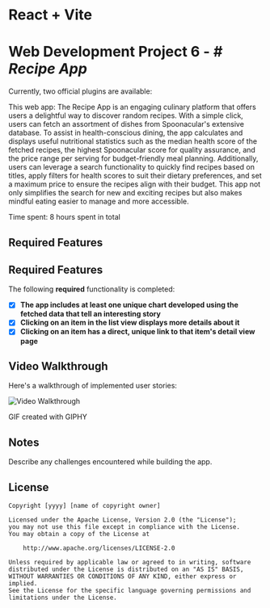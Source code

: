 # React + Vite

# Web Development Project 6 - *# Recipe App*

Currently, two official plugins are available:

This web app: 
The Recipe App is an engaging culinary platform that offers users a delightful way to discover random recipes. With a simple click, users can fetch an assortment of dishes from Spoonacular's extensive database. To assist in health-conscious dining, the app calculates and displays useful nutritional statistics such as the median health score of the fetched recipes, the highest Spoonacular score for quality assurance, and the price range per serving for budget-friendly meal planning. Additionally, users can leverage a search functionality to quickly find recipes based on titles, apply filters for health scores to suit their dietary preferences, and set a maximum price to ensure the recipes align with their budget. This app not only simplifies the search for new and exciting recipes but also makes mindful eating easier to manage and more accessible.

Time spent: 8 hours spent in total

## Required Features

## Required Features

The following **required** functionality is completed:

- [x] **The app includes at least one unique chart developed using the fetched data that tell an interesting story**
- [x] **Clicking on an item in the list view displays more details about it**
- [x] **Clicking on an item has a direct, unique link to that item's detail view page**

## Video Walkthrough

Here's a walkthrough of implemented user stories:

<img src='https://media.giphy.com/media/v1.Y2lkPTc5MGI3NjExNmg4YnR2eWoyaGYybnBxaXppamZybDBsZXp5Y2s4MXVqOXhtdGdkZiZlcD12MV9pbnRlcm5hbF9naWZfYnlfaWQmY3Q9Zw/Y69uFxOWkCg1HMjbYW/giphy.gif' title='Video Walkthrough' width='' alt='Video Walkthrough' />


GIF created with GIPHY 


## Notes

Describe any challenges encountered while building the app.

## License

    Copyright [yyyy] [name of copyright owner]

    Licensed under the Apache License, Version 2.0 (the "License");
    you may not use this file except in compliance with the License.
    You may obtain a copy of the License at

        http://www.apache.org/licenses/LICENSE-2.0

    Unless required by applicable law or agreed to in writing, software
    distributed under the License is distributed on an "AS IS" BASIS,
    WITHOUT WARRANTIES OR CONDITIONS OF ANY KIND, either express or implied.
    See the License for the specific language governing permissions and
    limitations under the License.
